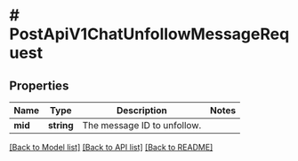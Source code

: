 # # PostApiV1ChatUnfollowMessageRequest

## Properties

Name | Type | Description | Notes
------------ | ------------- | ------------- | -------------
**mid** | **string** | The message ID to unfollow. |

[[Back to Model list]](../../README.md#models) [[Back to API list]](../../README.md#endpoints) [[Back to README]](../../README.md)
